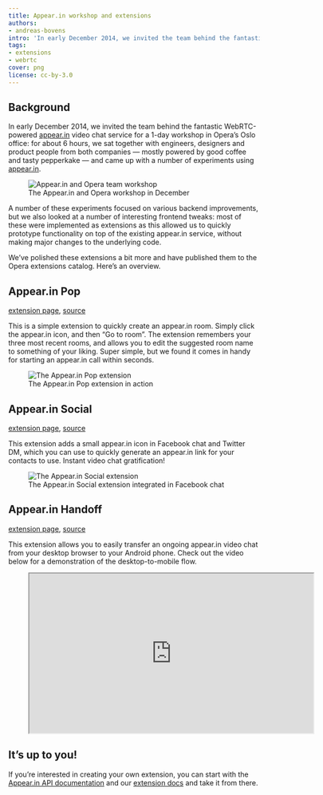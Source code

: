 ```yaml
---
title: Appear.in workshop and extensions
authors:
- andreas-bovens
intro: 'In early December 2014, we invited the team behind the fantastic WebRTC-powered [appear.in](https://appear.in/) video chat service for a 1-day workshop in Opera’s Oslo office, and, among other things, we came up with three cool appear.in extensions.'
tags:
- extensions
- webrtc
cover: png
license: cc-by-3.0
---
```


## Background

In early December 2014, we invited the team behind the fantastic WebRTC-powered [appear.in](https://appear.in/) video chat service for a 1-day workshop in Opera’s Oslo office: for about 6 hours, we sat together with engineers, designers and product people from both companies — mostly powered by good coffee and tasty pepperkake — and came up with a number of experiments using [appear.in](https://appear.in/).

<figure block="figure">
	<img elem="media" src="{{ page.id }}/panorama.jpg" alt="Appear.in and Opera team workshop">
	<figcaption elem="caption">The Appear.in and Opera workshop in December</figcaption>
</figure>

A number of these experiments focused on various backend improvements, but we also looked at a number of interesting frontend tweaks: most of these were implemented as extensions as this allowed us to quickly prototype functionality on top of the existing appear.in service, without making major changes to the underlying code.

We’ve polished these extensions a bit more and have published them to the Opera extensions catalog. Here’s an overview.

## Appear.in Pop

[extension page](https://addons.opera.com/extensions/details/appearin-pop/), [source](https://github.com/operasoftware/appearin-pop)

This is a simple extension to quickly create an appear.in room. Simply click the appear.in icon, and then “Go to room”. The extension remembers your three most recent rooms, and allows you to edit the suggested room name to something of your liking. Super simple, but we found it comes in handy for starting an appear.in call within seconds.

<figure block="figure">
	<img elem="media" src="{{ page.id }}/pop.jpg" alt="The Appear.in Pop extension">
	<figcaption elem="caption">The Appear.in Pop extension in action</figcaption>
</figure>

## Appear.in Social

[extension page](https://addons.opera.com/extensions/details/appearin-social/), [source](https://github.com/operasoftware/appearin-social)

This extension adds a small appear.in icon in Facebook chat and Twitter DM, which you can use to quickly generate an appear.in link for your contacts to use. Instant video chat gratification!

<figure block="figure">
	<img elem="media" src="{{ page.id }}/social.jpg" alt="The Appear.in Social extension">
	<figcaption elem="caption">The Appear.in Social extension integrated in Facebook chat</figcaption>
</figure>

## Appear.in Handoff

[extension page](https://addons.opera.com/extensions/details/appearin-handoff/), [source](https://github.com/operasoftware/appearin-handoff)

This extension allows you to easily transfer an ongoing appear.in video chat from your desktop browser to your Android phone. Check out the video below for a demonstration of the desktop-to-mobile flow.

<figure block="figure">
	<iframe src="https://www.youtube.com/embed/d7hQIgj13UE" width="570" height="320" allowfullscreen elem="media"></iframe>
</figure>

## It’s up to you!

If you’re interested in creating your own extension, you can start with the [Appear.in API documentation](https://developer.appear.in/) and our [extension docs](https://dev.opera.com/extensions) and take it from there.

